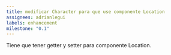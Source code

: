 ```yaml
---
title: modificar Character para que use componente Location
assignees: adrianlegui
labels: enhancement
milestone: "0.1"
---
```

Tiene que tener getter y setter para componente Location.
